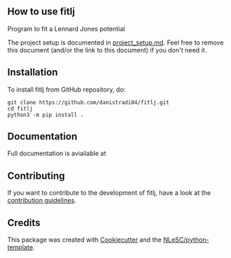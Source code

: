## How to use fitlj

Program to fit a Lennard Jones potential

The project setup is documented in [project_setup.md](project_setup.md). Feel free to remove this document (and/or the link to this document) if you don't need it.

## Installation

To install fitlj from GitHub repository, do:

```console
git clone https://github.com/danistradi84/fitlj.git
cd fitlj
python3 -m pip install .
```

## Documentation

Full documentation is aviailable at 

## Contributing

If you want to contribute to the development of fitlj,
have a look at the [contribution guidelines](CONTRIBUTING.md).

## Credits

This package was created with [Cookiecutter](https://github.com/audreyr/cookiecutter) and the [NLeSC/python-template](https://github.com/NLeSC/python-template).
